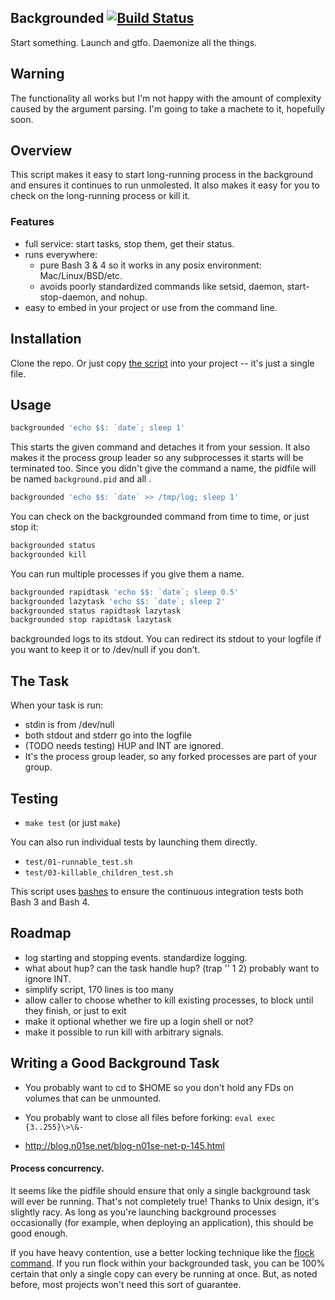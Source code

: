 ## Backgrounded [![Build Status](https://travis-ci.org/bronson/backgrounded.svg)](https://travis-ci.org/bronson/backgrounded)

Start something.  Launch and gtfo.  Daemonize all the things.

## Warning

The functionality all works but I'm not happy with the amount of complexity
caused by the argument parsing.  I'm going to take a machete to it, hopefully soon.

## Overview

This script makes it easy to start long-running process in the background
and ensures it continues to run unmolested.  It also makes it easy for you
to check on the long-running process or kill it.


### Features

* full service: start tasks, stop them, get their status.
* runs everywhere:
  * pure Bash 3 & 4 so it works in any posix environment: Mac/Linux/BSD/etc.
  * avoids poorly standardized commands like setsid, daemon, start-stop-daemon, and nohup.
* easy to embed in your project or use from the command line.


## Installation

Clone the repo.  Or just copy [the script](https://github.com/bronson/backgrounded/blob/master/bin/backgrounded)
into your project -- it's just a single file.


## Usage

```bash
backgrounded 'echo $$: `date`; sleep 1'
```

This starts the given command and detaches it from your session.
It also makes it the process group leader so any subprocesses it starts will
be terminated too.  Since you didn't give the command a name, the
pidfile will be named `background.pid` and all .

```bash
backgrounded 'echo $$: `date` >> /tmp/log; sleep 1'
```

You can check on the backgrounded command from time to time, or just stop it:

```bash
backgrounded status
backgrounded kill
```

You can run multiple processes if you give them a name.

```bash
backgrounded rapidtask 'echo $$: `date`; sleep 0.5'
backgrounded lazytask 'echo $$: `date`; sleep 2'
backgrounded status rapidtask lazytask
backgrounded stop rapidtask lazytask
```

backgrounded logs to its stdout.  You can redirect its stdout to
your logfile if you want to keep it or to /dev/null if you don't.


## The Task

When your task is run:

* stdin is from /dev/null
* both stdout and stderr go into the logfile
* (TODO needs testing) HUP and INT are ignored.
* It's the process group leader, so any forked processes are part of your group.


## Testing

* `make test` (or just `make`)

You can also run individual tests by launching them directly.

* `test/01-runnable_test.sh`
* `test/03-killable_children_test.sh`

This script uses [bashes](https://github.com/bronson/bashes)
to ensure the continuous integration tests both Bash 3 and Bash 4.


## Roadmap

* log starting and stopping events.  standardize logging.
* what about hup?  can the task handle hup?  (trap '' 1 2)  probably want to ignore INT.
* simplify script, 170 lines is too many
* allow caller to choose whether to kill existing processes, to block until they finish, or just to exit
* make it optional whether we fire up a login shell or not?
* make it possible to run kill with arbitrary signals.

## Writing a Good Background Task

* You probably want to cd to $HOME so you don't hold any FDs on volumes that can be unmounted.

* You probably want to close all files before forking: `eval exec {3..255}\>\&-`

* http://blog.n01se.net/blog-n01se-net-p-145.html

#### Process concurrency.

It seems like the pidfile should ensure that only a single background task will ever be running.
That's not completely true!  Thanks to Unix design, it's slightly racy.  As long as you're launching
background processes occasionally (for example, when deploying an application), this should be good enough.

If you have heavy contention, use a better locking technique like the
[flock command](http://stackoverflow.com/questions/169964/how-to-prevent-a-script-from-running-simultaneously).
If you run flock within your backgrounded task, you can be 100% certain that only a single copy can every be running at once.
But, as noted before, most projects won't need this sort of guarantee.
